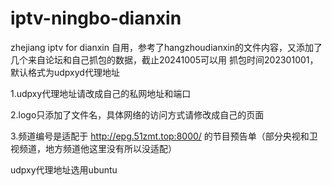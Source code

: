 # iptv-ningbo-dianxin
zhejiang iptv for dianxin
自用，参考了hangzhoudianxin的文件内容，又添加了几个来自论坛和自己抓包的数据，截止20241005可以用
抓包时间202301001，默认格式为udpxyd代理地址

1.udpxy代理地址请改成自己的私网地址和端口

2.logo只添加了文件名，具体网络的访问方式请修改成自己的页面

3.频道编号是适配于 http://epg.51zmt.top:8000/ 的节目预告单（部分央视和卫视频道，地方频道他这里没有所以没适配）

udpxy代理地址选用ubuntu
